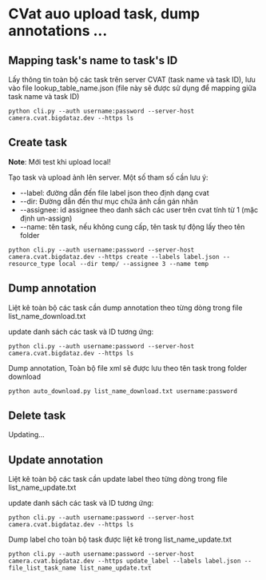 # CVat auo upload task, dump annotations ...

## Mapping task's name to task's ID
Lấy thông tin toàn bộ các task trên server CVAT (task name và task ID), lưu vào file lookup_table_name.json (file này sẽ được sử dụng để mapping giữa task name và task ID)
~~~
python cli.py --auth username:password --server-host camera.cvat.bigdataz.dev --https ls
~~~

## Create task
**Note**: Mới test khi upload local!

Tạo task và upload ảnh lên server. Một số tham số cần lưu ý:

* --label: đường dẫn đến file label json theo định dạng cvat
* --dir: Đường dẫn đến thư mục chứa ảnh cần gán nhãn
* --assignee: id assignee theo danh sách các user trên cvat tính từ 1 (mặc định un-assign)
* --name: tên task, nếu không cung cấp, tên task tự động lấy theo tên folder

~~~
python cli.py --auth username:password --server-host camera.cvat.bigdataz.dev --https create --labels label.json --resource_type local --dir temp/ --assignee 3 --name temp
~~~

## Dump annotation
Liệt kê toàn bộ các task cần dump annotation theo từng dòng trong file list_name_download.txt

update danh sách các task và ID tương ứng:
~~~
python cli.py --auth username:password --server-host camera.cvat.bigdataz.dev --https ls
~~~

Dump annotation, Toàn bộ file xml sẽ được lưu theo tên task trong folder download
~~~
python auto_download.py list_name_download.txt username:password
~~~


## Delete task
Updating...

## Update annotation
Liệt kê toàn bộ các task cần update label theo từng dòng trong file list_name_update.txt

update danh sách các task và ID tương ứng:
~~~
python cli.py --auth username:password --server-host camera.cvat.bigdataz.dev --https ls
~~~

Dump label cho toàn bộ task được liệt kê trong list_name_update.txt
~~~
python cli.py --auth username:password --server-host camera.cvat.bigdataz.dev --https update_label --labels label.json --file_list_task_name list_name_update.txt 
~~~
